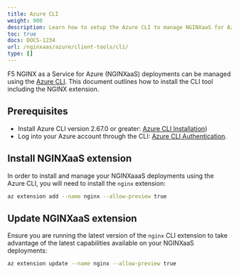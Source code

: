 ```yaml
---
title: Azure CLI
weight: 900
description: Learn how to setup the Azure CLI to manage NGINXaaS for Azure.
toc: true
docs: DOCS-1234
url: /nginxaas/azure/client-tools/cli/
type: []
---
```


F5 NGINX as a Service for Azure (NGINXaaS) deployments can be managed using the [Azure CLI](https://learn.microsoft.com/en-us/cli/azure/). This document outlines how to install the CLI tool including the NGINX extension.

## Prerequisites

- Install Azure CLI version 2.67.0 or greater: [Azure CLI Installation](https://learn.microsoft.com/en-us/cli/azure/install-azure-cli))
- Log into your Azure account through the CLI: [Azure CLI Authentication](https://learn.microsoft.com/en-us/cli/azure/authenticate-azure-cli).

## Install NGINXaaS extension

In order to install and manage your NGINXaaaS deployments using the Azure CLI, you will need to install the `nginx` extension:

```bash
az extension add --name nginx --allow-preview true
```

## Update NGINXaaS extension

Ensure you are running the latest version of the `nginx` CLI extension to take advantage of the latest capabilities available on your NGINXaaS deployments:

```bash
az extension update --name nginx --allow-preview true
```
